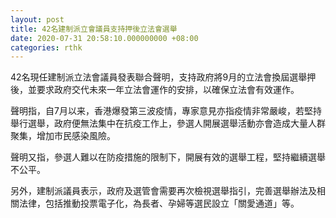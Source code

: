 ```yaml
---
layout: post
title: 42名建制派立會議員支持押後立法會選舉
date: 2020-07-31 20:58:10.000000000 +08:00
categories: rthk
---
```


42名現任建制派立法會議員發表聯合聲明，支持政府將9月的立法會換屆選舉押後，並要求政府交代未來一年立法會運作的安排，以確保立法會有效運作。

聲明指，自7月以来，香港爆發第三波疫情，專家意見亦指疫情非常嚴峻，若堅持舉行選舉，政府便無法集中在抗疫工作上，參選人開展選舉活動亦會造成大量人群聚集，增加市民感染風險。

聲明又指，參選人難以在防疫措施的限制下，開展有效的選舉工程，堅持繼續選舉不公平。

另外，建制派議員表示，政府及選管會需要再次檢視選舉指引，完善選舉辦法及相關法律，包括推動投票電子化，為長者、孕婦等選民設立「關愛通道」等。​
